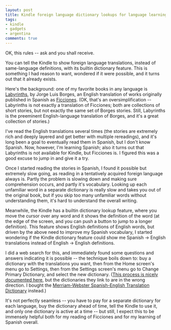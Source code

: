 ```yaml
---
layout: post
title: Kindle foreign language dictionary lookups for language learning
tags:
- kindle
- gadgets
- argentina
comments: true
---
```

OK, this rules -- ask and you shall receive.

You can tell the Kindle to show foreign language translations, instead of
same-language definitions, with its builtin dictionary feature. This is
something I had reason to want, wondered if it were possible, and it turns out
that it already exists.

Here's the background: one of my favorite books in any language is
[Labyrinths](http://www.amazon.com/Labyrinths-Directions-Paperbook-Jorge-Borges/dp/0811216993/ref=sr_1_1?ie=UTF8&qid=1290785837&sr=8-1), by Jorge Luis
Borges, an English translation of works originally published in Spanish as
[Ficciones](http://www.amazon.com/Labyrinths-Directions-Paperbook-Jorge-Borges/dp/0811216993/ref=sr_1_1?ie=UTF8&qid=1290785837&sr=8-1). (OK, that's an
oversimplification -- Labyrinths is not exactly a translation of Ficciones;
both are collections of short stories, but not exactly the same set of Borges
stories. Still, Labyrinths is the preeminent English-language translation of
Borges, and it's a great collection of stories.)

I've read the English translations several times (the stories are extremely
rich and deeply layered and get better with multiple rereadings), and it's
long been a goal to eventually read them in Spanish, but I don't know Spanish.
Now, however, I'm learning Spanish; also it turns out that Labyrinths is not
available for Kindle, but Ficciones is. I figured this was a good excuse to
jump in and give it a try.

Once I started reading the stories in Spanish, I found it possible but
extremely slow going, as reading in a tentatively acquired foreign language
always is. Partly the problem is slowing down and making sure comprehension
occurs, and partly it's vocabulary. Looking up each unfamiliar word in a
separate dictionary is really slow and takes you out of the original book, but
if you skip too many unfamiliar words without understanding them, it's hard to
understand the overall writing.

Meanwhile, the Kindle has a builtin dictionary lookup feature, where you move
the cursor over any word and it shows the definition of the word (at the edge
of the screen, and you can push a button to jump to a longer definition). This
feature shows English definitions of English words, but driven by the above
need to improve my Spanish vocabulary, I started wondering if the Kindle
dictionary feature could show me Spanish -> English translations instead of
English -> English definitions.

I did a web search for this, and immediately found some questions and answers
indicating it is possible -- the technique boils down to: buy a dictionary
with the translations you want, then from the Home screen's menu go to
Settings, then from the Settings screen's menu go to Change Primary
Dictionary, and select the new dictionary. ([This process is nicely documented here](http://blogkindle.com/dictionary/), but the dictionaries they link to
are in the wrong direction. I bought the [Merriam-Webster Spanish-English Translation Dictionary](http://www.amazon.com/Merriam-Websters-Spanish-English-Translation-Dictionary-ebook/dp/B002ROKQUG/ref=sr_1_1?ie=UTF8&m=AG56TWVU5XWC2&s=digital-text&qid=1290789984&sr=1-1) instead.)

It's not perfectly seamless -- you have to pay for a separate dictionary for
each language, buy the dictionary ahead of time, tell the Kindle to use it,
and only one dictionary is active at a time -- but still, I expect this to be
immensely helpful both for my reading of Ficciones and for my learning of
Spanish overall.
